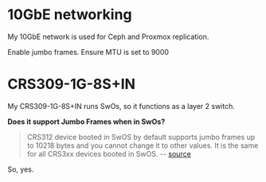 # 10GbE networking

My 10GbE network is used for Ceph and Proxmox replication.

Enable jumbo frames. Ensure MTU is set to 9000


# CRS309-1G-8S+IN

My CRS309-1G-8S+IN runs SwOs, so it functions as a layer 2 switch.

**Does it support Jumbo Frames when in SwOs?**

> CRS312 device booted in SwOS by default supports jumbo frames up to 10218 bytes and you cannot change it to other values. It is the same for all CRS3xx devices booted in SwOS. -- [source](https://forum.mikrotik.com/viewtopic.php?t=154481#p763675)


So, yes.
